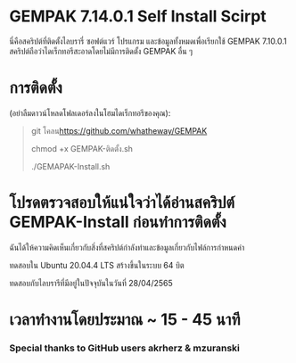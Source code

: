 # GEMPAK 7.14.0.1 Self Install Scirpt

นี่คือสคริปต์ที่ติดตั้งไลบรารี่ ซอฟต์แวร์ โปรแกรม และข้อมูลทั้งหมดเพื่อเรียกใช้ GEMPAK 7.10.0.1 สคริปต์ถือว่าไดเร็กทอรีสะอาดโดยไม่มีการติดตั้ง GEMPAK อื่น ๆ

# การติดตั้ง

(อย่าลืมดาวน์โหลดโฟลเดอร์ลงในโฮมไดเร็กทอรีของคุณ):

> git โคลน<https://github.com/whatheway/GEMPAK>
>
> chmod +x GEMPAK-ติดตั้ง.sh
>
> ./GEMAPAK-Install.sh

# โปรดตรวจสอบให้แน่ใจว่าได้อ่านสคริปต์ GEMPAK-Install ก่อนทำการติดตั้ง

ฉันได้ให้ความคิดเห็นเกี่ยวกับสิ่งที่สคริปต์กำลังทำและข้อมูลเกี่ยวกับไฟล์การกำหนดค่า

ทดสอบใน Ubuntu 20.04.4 LTS
สร้างขึ้นในระบบ 64 บิต

ทดสอบกับไลบรารีที่มีอยู่ในปัจจุบันในวันที่ 28/04/2565

# เวลาทำงานโดยประมาณ ~ 15 - 45 นาที

### Special thanks to  GitHub users akrherz & mzuranski
